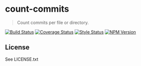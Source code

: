 # count-commits

> Count commits per file or directory.

[![Build Status][travis-image]][travis-url]
[![Coverage Status][coverage-image]][coverage-url]
[![Style Status][style-image]][style-url]
[![NPM Version][npm-image]][npm-url]

## License

See LICENSE.txt

[travis-image]:https://img.shields.io/travis/simonrenoult/count-commits/master.svg?style=flat-square
[travis-url]: https://travis-ci.org/simonrenoult/count-commits

[style-image]: https://img.shields.io/badge/code_style-prettier-ff69b4.svg?style=flat-square
[style-url]: https://prettier.io/

[coverage-image]: https://img.shields.io/codecov/c/github/simonrenoult/count-commits.svg?style=flat-square
[coverage-url]: https://codecov.io/gh/simonrenoult/count-commits/branch/master

[npm-image]: https://img.shields.io/npm/v/count-commits.svg?style=flat-square
[npm-url]: https://www.npmjs.com/package/count-commits